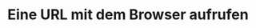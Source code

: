 ---
layout: accessing-url
uid: aurl
permalink: /de/tutorials/:name
title: Eine URL mit dem Browser aufrufen
description: Folgendes passiert, wenn Sie eine URL im Browser eintippen und 'Enter' drücken.

p-1: Sie geben eine URL in die Adressleiste des Browsers ein und drücken 'Enter'. Als erstes wird der Browser einem bestimmten Verfahren folgen, um die Internet Protocol-Adresse des Servers zu ermitteln, der Zugriff auf den Inhalt der Website hat, die Sie besuchen möchten. 

p-2: Bestimmt haben Sie schon von der Internet Protocol-Adresse als <b>IP-Adresse</b> gehört. Die IP-Adresse ist eine Nummer, die einen mit dem Internet verbundenen Server eindeutig identifiziert. Beim Internet wiederum, handelt es sich lediglich um ein Netzwerk von Computern, welche das Internet Protocol verwenden, um miteinander zu kommunizieren. Machen Sie sich keine Sorgen um das Internet Protocol, die Details der IP-Adressen oder das Verfahren, um diese zu erhalten. Beim Abrufen von IP-Adressen kommuniziert Ihr Browser mit verschiedenen Servern des Domain Name Systems, auch bekannt als <b>DNS</b>. Das ist im Prinzip alles, was es zu wissen gibt. 

image-1: accessing-url-1_de.png

image-2: accessing-url-2_de.png

image-3: accessing-url-3_de.png

p-3: Sobald Ihr Browser die IP-Adresse des Servers kennt, mit dem er kommunizieren muss, sendet er einen sogenannten <b>Request</b> an diesen Server. Der Browser fragt nach einer ersten <b>Response</b> vom Server, die dem Browser mitteilt, was er anzeigen soll und ob er dazu zusätzliche <b>Ressourcen</b> anfordern soll oder nicht.

p-4: Der Server hingegen prüft, welche Aktionen durchgeführt werden müssen, um den Request des Browsers zu beantworten. Möglicherweise ist die vom Browser angeforderte Ressource bereits vorbereitet und kann unmittelbar bereitgestellt werden. Oder der Request wird an das sogenannte <b>Backend</b> der Webseite übergeben, die Sie besuchen möchten. Sie müssen nicht auf die Details eines Backends eingehen. Merken Sie sich nur, dass im Backend unendlich viele verschiedene Prozesse ablaufen können, um die Response des Servers an den Browsers zu erstellen. Dies kann eine Prüfung sein, ob Sie überhaupt berechtigt sind, die Ressource anzufordern. Es kann auch beinhalten, eine oder mehrere Datenbanken abzufragen, zusätzliche Requests an andere Server zu stellen, einige Berechnungen durchzuführen usw.

p-5: Angenommen, Sie sind berechtigt, die Anfrage zu stellen und besuchen eine normale Website mit Inhalten für Menschen (im Gegensatz zu Inhalten für andere Computerprogramme), wird der Server die Anfrage wahrscheinlich mit <b>HTML</b> (Hypertext Markup Language) beantworten. Machen Sie sich vorerst keine Sorgen um die Details von HTML. Es handelt sich dabei lediglich um ein Format, um Website-Inhalte so zu strukturieren, dass Browser sie problemlos darstellen können.

p-6: Sie sollten jedoch wissen, dass diese initiale HTML-Response normalerweise zusätzliche URLs mit Ressourcen auflistet, die Ihr Browser ebenfalls anfordern muss, um die Website korrekt darzustellen. Dazu gehören <b>Bilder</b>, <b>CSS</b> (Cascading Style Sheets) mit Informationen zur Darstellung des HTML (z.B. Farben, Schriftgrössen, Abstände zwischen Absätzen usw.) und <b>JavaScript</b>-Code mit Anweisungen zur Interaktion mit der Website (was passiert beim Klick auf einen Button usw.). Ihr Browser prüft also diese HTML-Response, sucht nach URLs zusätzlicher Ressourcen und bezieht diese auf die gleiche Weise wie die initiale HTML-Response. Diese zusätzlichen Ressourcen befinden sich übrigens nicht zwingenderweise an derselben IP-Adresse wie die Website, die sie aufrufen. 

image-4: accessing-url-4_de.png

image-5: accessing-url-5_de.png

image-6: accessing-url-6_de.png

p-7: Inzwischen hat Ihr Browser alle erforderlichen Requests durchgeführt und hoffentlich alle erforderlichen Ressourcen erhalten, um die Website korrekt darzustellen. Alle diese Ressourcen befinden sich jetzt auf Ihrem Computer und bilden das <b>Frontend</b> der Website.

image-7: accessing-url-7_de.png

h-3: Randnotiz

p-8: Dieses Tutorial ist motiviert durch ein Missverständnis, das mir im Zusammenhang mit Websites manchmal begegnet. Wenn Sie im Browser eine URL eingeben und 'Enter' tippen, dann ist es <b>nicht</b> so, dass Sie einen Server besuchen und sich die Website ankucken, wie sie auf diesem Server läuft. Ihr Browser holt sich lediglich die benötigten Informationen vom Server, speichert diese auf Ihrem Computer und zeigt Ihnen alles an.

p-9: Jetzt können Sie sagen&#58; <i>"Moment mal, unser Unternehmen verwendet Google Analytics und dort kann ich genau sehen, wie viele Leute sich gerade auf unserer Website befinden und wie sie damit interagieren! Die Leute sind eindeutig aktiv <b>auf</b> unserer Website."</i>

p-10: Wenn Ihre Website Google Analytics verwendet, fordern die Browser Ihrer Website-Besucher beim Zugriff auf Ihre Website einen von Google bereitgestellten Javascript-Code an (als Teil der zusätzlichen Ressourcen, die für die Website benötigt werden). Dieser Code ist eigentlich ein Computerprogramm, das von den Browsern Ihrer Website-Besucher ausgeführt wird. Es teilt den Browsern jeweils mit, was bei einem Klick auf die Website zu tun ist. Jedes Mal, wenn jemand einen Klick ausführt, weist das Programm den Browser an, einige Informationen an die Google Analytics-Server zu senden. Dies können Informationen darüber sein, was sie angeklickt haben, wie weit sie auf der Seite nach unten gescrollt haben, welche Art von Browser sie verwenden usw. Ihr Google Analytics-Dashboard fordert andererseits ständig seine eigenen Server an, um Ihnen die neuesten Daten anzuzeigen, die von den Browsern Ihrer Website-Besucher empfangen wurden. Solange Ihre Website-Besucher mit der Website interagieren, die sie von Ihrem Server angefordert haben, senden deren Browser auch Daten an die Server von Google Analytics. Daher teilt Ihnen Google Analytics mit, dass sich gerade jemand auf Ihrer Website befindet. Es sind jedoch Programme, die von den Browsern Ihrer Website-Besucher ausgeführt werden und Informationen an die Google-Server senden.
---
